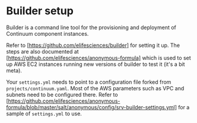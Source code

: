 # Builder setup

Builder is a command line tool for the provisioning and deployment of Continuum component instances.

Refer to [https://github.com/elifesciences/builder] for setting it up. The steps are also documented at [https://github.com/elifesciences/anonymous-formula] which is used to set up AWS EC2 instances running new versions of builder to test it (it's a bit meta).

Your `settings.yml` needs to point to a configuration file forked from `projects/continuum.yaml`. Most of the AWS parameters such as VPC and subnets need to be configured there. Refer to [https://github.com/elifesciences/anonymous-formula/blob/master/salt/anonymous/config/srv-builder-settings.yml] for a sample of `settings.yml` to use.
